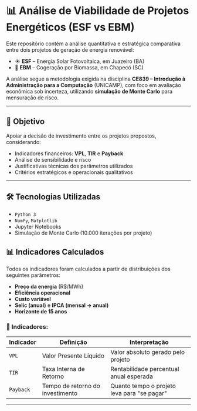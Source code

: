 # 📊 Análise de Viabilidade de Projetos Energéticos (ESF vs EBM)

Este repositório contém a análise quantitativa e estratégica comparativa entre dois projetos de geração de energia renovável:  
- ☀️ **ESF** – Energia Solar Fotovoltaica, em Juazeiro (BA)  
- 🌱 **EBM** – Cogeração por Biomassa, em Chapecó (SC)

A análise segue a metodologia exigida na disciplina **CE839 – Introdução à Administração para a Computação** (UNICAMP), com foco em avaliação econômica sob incerteza, utilizando **simulação de Monte Carlo** para mensuração de risco.

---

## 🧠 Objetivo

Apoiar a decisão de investimento entre os projetos propostos, considerando:

- Indicadores financeiros: **VPL**, **TIR** e **Payback**
- Análise de sensibilidade e risco
- Justificativas técnicas dos parâmetros utilizados
- Critérios estratégicos e operacionais qualitativos

---

## 🛠️ Tecnologias Utilizadas

- `Python 3`
- `NumPy`, `Matplotlib`
- Jupyter Notebooks
- Simulação de Monte Carlo (10.000 iterações por projeto)

## 📊 Indicadores Calculados

Todos os indicadores foram calculados a partir de distribuições dos seguintes parâmetros:

- **Preço da energia** (R$/MWh)
- **Eficiência operacional**
- **Custo variável**
- **Selic (anual)** e **IPCA (mensal → anual)**
- **Horizonte de 15 anos**

### 🔁 Indicadores:

| Indicador | Definição | Interpretação |
|----------|------------|----------------|
| `VPL`    | Valor Presente Líquido | Valor absoluto gerado pelo projeto |
| `TIR`    | Taxa Interna de Retorno | Rentabilidade percentual anual esperada |
| `Payback` | Tempo de retorno do investimento | Quanto tempo o projeto leva para "se pagar" |

---



